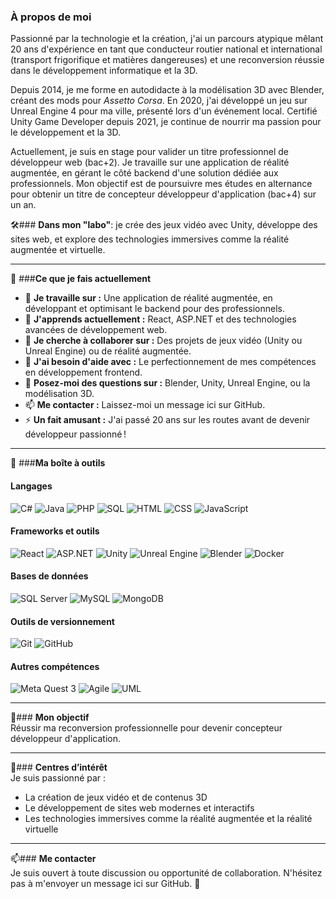 ### À propos de moi  
Passionné par la technologie et la création, j'ai un parcours atypique mêlant 20 ans d'expérience en tant que conducteur routier national et international (transport frigorifique et matières dangereuses) et une reconversion réussie dans le développement informatique et la 3D.  

Depuis 2014, je me forme en autodidacte à la modélisation 3D avec Blender, créant des mods pour *Assetto Corsa*. En 2020, j'ai développé un jeu sur Unreal Engine 4 pour ma ville, présenté lors d'un événement local. Certifié Unity Game Developer depuis 2021, je continue de nourrir ma passion pour le développement et la 3D.  

Actuellement, je suis en stage pour valider un titre professionnel de développeur web (bac+2). Je travaille sur une application de réalité augmentée, en gérant le côté backend d'une solution dédiée aux professionnels. Mon objectif est de poursuivre mes études en alternance pour obtenir un titre de concepteur développeur d'application (bac+4) sur un an.  

🛠️### **Dans mon "labo"**: je crée des jeux vidéo avec Unity, développe des sites web, et explore des technologies immersives comme la réalité augmentée et virtuelle.  

---

🚀 ###**Ce que je fais actuellement**
- 🔭 **Je travaille sur :** Une application de réalité augmentée, en développant et optimisant le backend pour des professionnels.  
- 🌱 **J'apprends actuellement :** React, ASP.NET et des technologies avancées de développement web.  
- 👯 **Je cherche à collaborer sur :** Des projets de jeux vidéo (Unity ou Unreal Engine) ou de réalité augmentée.  
- 🤔 **J'ai besoin d'aide avec :** Le perfectionnement de mes compétences en développement frontend.  
- 💬 **Posez-moi des questions sur :** Blender, Unity, Unreal Engine, ou la modélisation 3D.  
- 📫 **Me contacter :** Laissez-moi un message ici sur GitHub.  
- ⚡ **Un fait amusant :** J'ai passé 20 ans sur les routes avant de devenir développeur passionné !  

---

🧰 ###**Ma boîte à outils** 

#### Langages
![C#](https://img.shields.io/badge/-C%23-239120?logo=c-sharp&logoColor=white&style=flat)
![Java](https://img.shields.io/badge/-Java-007396?logo=java&logoColor=white&style=flat)
![PHP](https://img.shields.io/badge/-PHP-777BB4?logo=php&logoColor=white&style=flat)
![SQL](https://img.shields.io/badge/-SQL-CC2927?logo=microsoft-sql-server&logoColor=white&style=flat)
![HTML](https://img.shields.io/badge/-HTML5-E34F26?logo=html5&logoColor=white&style=flat)
![CSS](https://img.shields.io/badge/-CSS3-1572B6?logo=css3&logoColor=white&style=flat)
![JavaScript](https://img.shields.io/badge/-JavaScript-F7DF1E?logo=javascript&logoColor=black&style=flat)

#### Frameworks et outils
![React](https://img.shields.io/badge/-React-61DAFB?logo=react&logoColor=black&style=flat)
![ASP.NET](https://img.shields.io/badge/-ASP.NET-512BD4?logo=.net&logoColor=white&style=flat)
![Unity](https://img.shields.io/badge/-Unity-000000?logo=unity&logoColor=white&style=flat)
![Unreal Engine](https://img.shields.io/badge/-Unreal%20Engine-313131?logo=unreal-engine&logoColor=white&style=flat)
![Blender](https://img.shields.io/badge/-Blender-F5792A?logo=blender&logoColor=white&style=flat)
![Docker](https://img.shields.io/badge/-Docker-2496ED?logo=docker&logoColor=white&style=flat)

#### Bases de données
![SQL Server](https://img.shields.io/badge/-SQL%20Server-CC2927?logo=microsoft-sql-server&logoColor=white&style=flat)
![MySQL](https://img.shields.io/badge/-MySQL-4479A1?logo=mysql&logoColor=white&style=flat)
![MongoDB](https://img.shields.io/badge/-MongoDB-47A248?logo=mongodb&logoColor=white&style=flat)

#### Outils de versionnement
![Git](https://img.shields.io/badge/-Git-F05032?logo=git&logoColor=white&style=flat)
![GitHub](https://img.shields.io/badge/-GitHub-181717?logo=github&logoColor=white&style=flat)

#### Autres compétences
![Meta Quest 3](https://img.shields.io/badge/-Meta%20Quest%203-1877F2?logo=meta&logoColor=white&style=flat)
![Agile](https://img.shields.io/badge/-Agile-007ACC?logo=azure-devops&logoColor=white&style=flat)
![UML](https://img.shields.io/badge/-UML-FFCA28?logo=uml&logoColor=black&style=flat)

---

🎯### **Mon objectif**  
Réussir ma reconversion professionnelle pour devenir concepteur développeur d'application.  

---

🎨### **Centres d’intérêt**  
Je suis passionné par :  
- La création de jeux vidéo et de contenus 3D  
- Le développement de sites web modernes et interactifs  
- Les technologies immersives comme la réalité augmentée et la réalité virtuelle  

---

📫### **Me contacter**  
Je suis ouvert à toute discussion ou opportunité de collaboration. N'hésitez pas à m'envoyer un message ici sur GitHub. 🚀  

